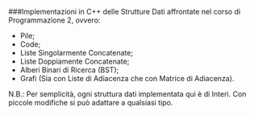 ###Implementazioni in C++ delle Strutture Dati affrontate nel corso di Programmazione 2, ovvero:
- Pile;
- Code;
- Liste Singolarmente Concatenate;
- Liste Doppiamente Concatenate;
- Alberi Binari di Ricerca (BST);
- Grafi (Sia con Liste di Adiacenza che con Matrice di Adiacenza).

N.B.: Per semplicità, ogni struttura dati implementata qui è di Interi. Con piccole modifiche si può adattare a qualsiasi tipo.
